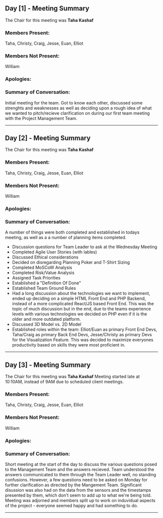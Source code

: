 ## Day [1] - Meeting Summary
The Chair for this meeting was **Taha Kashaf**

### Members Present:
Taha, Christy, Craig, Jesse, Euan, Elliot

### Members Not Present:
William

### Apologies:


### Summary of Conversation:
Initial meeting for the team. Got to know each other, discussed some strenghts and weaknesses as well as deciding upon a rough idea of what we wanted to pitch/recieve clarification on during our first team meeting with the Project Management Team.

---
## Day [2] - Meeting Summary
The Chair for this meeting was **Taha Kashaf**

### Members Present:
Taha, Christy, Craig, Jesse, Euan, Elliot

### Members Not Present:
William

### Apologies:


### Summary of Conversation:
A number of things were both completed and established in todays meeting, as well as a a number of planning items completed.
 - Discussion questions for Team Leader to ask at the Wednesday Meeting
 - Completed Agile User Stories (with lables)
 - Discussed Ethical considerations
 - Decided on disregarding Planning Poker and T-Shirt Sizing
 - Completed MoSCoW Analysis
 - Completed Risk/Value Analysis
 - Assigned Task Priorities
 - Established a "Definition Of Done"
 - Established Team Ground Rules
 - Had a long discussion about the technologies we want to implement, ended up deciding on a simple HTML Front End and PHP Backend, instead of a more complicated React/JS based Front End. This was the topic of much discussion but in the end, due to the teams experience levels with various technologies we decided on PHP even if it is the older and more outdated platform.
 - Discussed 3D Model vs. 2D Model
 - Established roles within the team: Elliot/Euan as primary Front End Devs, Taha/Craig as primary Back End Devs, Jesse/Christy as primary Devs for the Visualization Feature. This was decided to maximize everyones productivity based on skills they were most proficient in.

---
## Day [3] - Meeting Summary
The Chair for this meeting was **Taha Kashaf**
Meeting started late at 10:10AM, instead of 9AM due to scheduled client meetings.

### Members Present:
Taha, Christy, Craig, Jesse, Euan, Elliot

### Members Not Present:
William

### Apologies:


### Summary of Conversation:
Short meeting at the start of the day to discuss the various questions posed to the Management Team and the answers recieved. Team understood the answers communicated to them through the Team Leader well, no standing confusions. However, a few questions need to be asked on Monday for further clarification as directed by the Mangement Team.
Significant disussion was also had on the data from the sensors and the timestamps presented by them, which don't seem to add up to what we're being told.
Meeting was adjorned and members split up to work on induvidual aspects of the project - everyone seemed happy and had something to do.

---